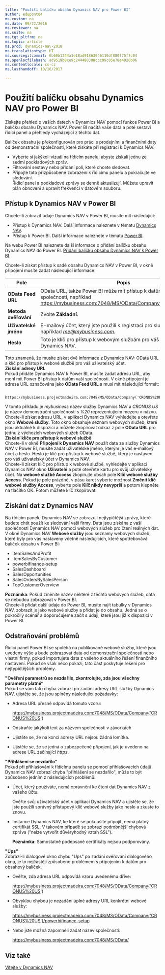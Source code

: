 ```yaml
---
title: "Použití balíčku obsahu Dynamics NAV pro Power BI"
author: edupont04
ms.custom: na
ms.date: 09/22/2016
ms.reviewer: na
ms.suite: na
ms.tgt_pltfrm: na
ms.topic: article
ms.prod: dynamics-nav-2018
ms.translationtype: HT
ms.sourcegitcommit: 6b60b1344a1e18ad91863046110df880f75f7c04
ms.openlocfilehash: ad9519b8ce9c244480308ccc99c05e78e4926b06
ms.contentlocale: cs-cz
ms.lasthandoff: 10/16/2017

---
```


# <a name="using-the-dynamics-nav-content-pack-for-power-bi"></a>Použití balíčku obsahu Dynamics NAV pro Power BI
Získejte přehled o vašich datech v Dynamics NAV pomocí funkce Power BI a balíčku obsahu Dynamics NAV. Power BI načítá vaše data a poté sestaví řídící panel a přehledy vycházející z těchto dat.  

Balíček obsahu je překonfigurován pro práci s prodejními a finančními daty od demonstrační společnosti, které získáte při registraci k Dynamics NAV.  

- Vyberte si jakýkoli vizuál na řídícím panelu, abyste získali jednu ze sedmi podkladových zpráv.  
- Filtrování sestavy nebo přidání polí, které chcete sledovat.  
- Připojte toto přizpůsobené zobrazení k řídicímu panelu a pokračujte ve sledování.  
Řídicí panel a podkladové zprávy se denně aktualizují. Můžete upravit plán obnovení a upravit frekvenci v datovém souboru.  

## <a name="accessing-dynamics-nav-in-power-bi"></a>Přístup k Dynamics NAV v Power BI
Chcete-li zobrazit údaje Dynamics NAV v Power BI, musíte mít následující:  

- Přístup k Dynamics NAV. Další informace naleznete v tématu [Dynamics NAV](http://go.microsoft.com/fwlink/?LinkID=759714).  
- Přístup k Power BI. Další informace naleznete v tématu [Power BI](https://powerbi.microsoft.com).

Na webu Power BI naleznete další informace o přidání balíčku obsahu Dynamics NAV do Power BI. [Přidání balíčku obsahu Dynamics NAV k Power BI](http://go.microsoft.com/fwlink/?LinkID=760850).  

Chcete-li získat přístup k sadě obsahu Dynamics NAV v Power BI, v okně připojení musíte zadat následující informace:

| Pole       | Popis              |
|-------------|--------------------------|
|**OData Feed URL**|OData URL, takže Power BI může mít přístup k datům od vaší společnosti, například https://mybusiness.com:7048/MS/OData/Company('CRONUS%20US').|
|**Metoda ověřování**|Zvolte **Základní**.|
|**Uživatelské jméno**|E-mailový účet, který jste použili k registraci pro službu Dynamics NAV například *me@mybusiness.com*.|
|**Heslo**|Toto je klíč pro přístup k webovým službám pro váš uživatelský účet v Dynamics NAV.|

Toto znamená, že musíte získat dvě informace z Dynamics NAV: OData URL a klíč pro přístup k webové službě pro váš uživatelský účet.  
**Získání adresy URL**  
Pokud přidáte Dynamics NAV k Power BI, musíte zadat adresu URL, aby mohl mít Power BI přístup k datům vaší společnosti. V okně připojení je adresa URL označována jako **OData Feed URL** a musí mít následující formát:

         https://mybusiness.projectmadeira.com:7048/MS/OData/Company('CRONUS%20US')  
V tomto příkladu je *mybusiness* název služby Dynamics NAV a *CRONUS US* je název demonstrační společnosti s *%20* reprezentujícím mezeru v názvu.   
Chcete-li získat adresu URL, v aplikaci Dynamics NAV vyhledejte a otevřete okno **Webové služby**. Toto okno obsahuje seznam webových služeb, které jsou aktuálně k dispozici a můžete zkopírovat odkaz z pole **OData URL** pro jednu z výchozích webových služeb OData.  
**Získání klíče pro přístup k webové službě**  
Chcete-li v okně **Připojení k Dynamics NAV** použít data ze služby Dynamics NAV v Power BI, musíte zadat uživatelské jméno, kterým je váš e-mailový účet a heslo. Heslo je klíč pro přístup k webové službě, který je nastaven pro váš uživatelský účet v Dynamics NAV.  
Chcete-li získat klíč pro přístup k webové službě, vyhledejte v aplikaci Dynamics NAV okno **Uživatelé** a poté otevřete kartu pro svůj uživatelský účet. Na **webové službě Access** zkopírujte obsah pole **Klíč webové služby Access**. Pokud je pole prázdné, v pásu karet vyberte možnost **Změnit klíč webové služby Access**, vyberte pole **Klíč nikdy nevyprší** a potom klepněte na tlačítko OK. Potom můžete klíč zkopírovat.  

## <a name="getting-data-from-dynamics-nav"></a>Získání dat z Dynamics NAV
Na řídícím panelu Dynamics NAV se zobrazují nejtypičtější zprávy, které budete chtít použít ke sledování vaší firmy. Data jsou získána z vaší společnosti Dynamics NAV pomocí webových služeb pro čtení reálných dat. V okně Dynamics NAV **Webové služby** jsou seznamy webových služeb, které byly pro vás nastaveny včetně následujících, které spotřebovává balíček obsahu v Power BI:  

- ItemSalesAndProfit  
- ItemSalesByCustomer  
- powerbifinance-setup  
- SalesDashboard  
- SalesOpportunities  
- SalesOrdersBySalesPerson  
- TopCustomerOverview  

**Poznámka**: Pokud změníte název některé z těchto webových služeb, data se nebudou zobrazovat v Power BI.  
Chcete-li přidat další údaje do Power BI, musíte najít tabulky v Dynamics NAV, zobrazit je jako webové služby a přidat je do obsahu. Jedná se o pokročilý scénář a doporučujeme začít s údaji, které jsou již k dispozici v Power BI.  

## <a name="troubleshooting"></a>Odstraňování problémů
Řídicí panel Power BI se spoléhá na publikované webové služby, které jsou uvedeny výše a bude zobrazovat data od demonstrační společnosti nebo vlastní firmy, pokud importujete data z vašeho aktuálního řešení finančního nastavení. Pokud se však něco pokazí, tato část poskytuje řešení pro nejtypičtějších problémy.  

**"Ověření parametrů se nezdařilo, zkontrolujte, zda jsou všechny parametry platné“**  
Pokud se vám tato chyba zobrazí po zadání adresy URL služby Dynamics NAV, ujistěte se, že jsou splněny následující požadavky:  

- Adresa URL přesně odpovídá tomuto vzoru:

    https://mybusiness.projectmadeira.com:7048/MS/OData/Company('CRONUS%20US')  
- Odstraňte jakýkoli text za názvem společnosti v závorkách  
- Ujistěte se, že na konci adresy URL nejsou žádná lomítka.  
- Ujistěte se, že se jedná o zabezpečené připojení, jak je uvedeno na adrese URL začínající *https*.  


**"Přihlášení se nezdařilo“**  
Pokud při přihlašování k řídicímu panelu se pomocí přihlašovacích údajů Dynamics NAV zobrazí chyba "přihlášení se nezdařilo", může to být způsobeno jedním z následujících problémů:

* Účet, který používáte, nemá oprávnění ke čtení dat Dynamics NAV z vašeho účtu.

    Ověřte svůj uživatelský účet v aplikaci Dynamics NAV a ujistěte se, že jste použili správný přístupový klíč webové služby jako heslo a zkuste to znovu.  
* Instance Dynamics NAV, ke které se pokoušíte připojit, nemá platný certifikát SSL. V takovém případě se zobrazí podrobnější chybová zpráva ("nelze vytvořit důvěryhodný vztah SSL").

    **Poznámka**: Samostatně podepsané certifikáty nejsou podporovány.  


**"Ups“**  
Zobrazí-li dialogové okno chybu "Ups" po zadání ověřování dialogového okna, je to nejčastěji způsobeno problémem s připojením k datům pro obsahový balíček.

* Ověřte, zda adresa URL odpovídá vzoru uvedenému dříve:

    https://mybusiness.projectmadeira.com:7048/MS/OData/Company('CRONUS%20US')  
* Obvyklou chybou je nezadání úplné adresy URL konkrétní webové služby:

    https://mybusiness.projectmadeira.com:7048/MS/OData/Company('CRONUS%20US')/powerbifinance-setup  
* Nebo jste možná zapomněli zadat název společnosti:

    https://mybusiness.projectmadeira.com:7048/MS/OData/  


## <a name="see-also"></a>Viz také
[Vítejte v Dynamics NAV](across-get-started.md)  

